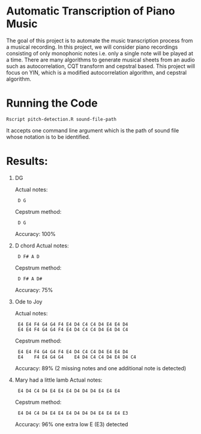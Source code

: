# Automatic Transcription of Piano Music
The goal of this project is to automate the music transcription process from a musical recording. In this project, we will consider piano recordings consisting of only monophonic notes i.e. only a single note will be played at a time. There are many algorithms to generate musical sheets from an audio such as autocorrelation, CQT transform and cepstral based. This project will focus on YIN, which is a modified autocorrelation algorithm, and cepstral algorithm.

# Running the Code
	Rscript pitch-detection.R sound-file-path

It accepts one command line argument which is the path of sound file whose notation is to be identified.

# Results:
1. DG
	
	Actual notes:
	
		D G
	
	Cepstrum method:
	
		D G
	
	Accuracy: 100%

2. D chord
	Actual notes:
		
		D F# A D
	Cepstrum method:
		
		D F# A D#
	Accuracy: 75%

	
3. Ode to Joy
	
	Actual notes:
		
		E4 E4 F4 G4 G4 F4 E4 D4 C4 C4 D4 E4 E4 D4 
		E4 E4 F4 G4 G4 F4 E4 D4 C4 C4 D4 E4 D4 C4

	Cepstrum method:
 		
		E4 E4 F4 G4 G4 F4 E4 D4 C4 C4 D4 E4 E4 D4
 		E4    F4 E4 G4 G4    E4 D4 C4 C4 D4 E4 D4 C4
	
	Accuracy: 89% (2 missing notes and one additional note is detected)

4. Mary had a little lamb
	Actual notes: 
		
		E4 D4 C4 D4 E4 E4 E4 D4 D4 D4 E4 E4 E4
	Cepstrum method:
		
		E4 D4 C4 D4 E4 E4 E4 D4 D4 D4 E4 E4 E4 E3
	Accuracy: 96% one extra low E (E3) detected  
